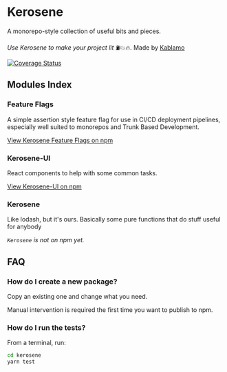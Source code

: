 # Kerosene

A monorepo-style collection of useful bits and pieces.

_Use Kerosene to make your project *lit*_ ⛽💥🔥. Made by [Kablamo](https://kablamo.com.au?ref=docs)

[![Coverage Status](https://coveralls.io/repos/github/KablamoOSS/kerosene/badge.svg?branch=master)](https://coveralls.io/github/KablamoOSS/kerosene?branch=master)

## Modules Index

### Feature Flags

A simple assertion style feature flag for use in CI/CD deployment pipelines, especially well suited to monorepos and Trunk Based Development.

[View Kerosene Feature Flags on npm](https://www.npmjs.com/package/@kablamo/kerosene-feature-flags)

### Kerosene-UI

React components to help with some common tasks.

[View Kerosene-UI on npm](https://www.npmjs.com/package/@kablamo/kerosene-ui)

### Kerosene

Like lodash, but it's ours. Basically some pure functions that do stuff useful for anybody

_`Kerosene` is not on npm yet._

## FAQ

### How do I create a new package?

Copy an existing one and change what you need. 

Manual intervention is required the first time you want to publish to npm.

### How do I run the tests?

From a terminal, run:

```bash
cd kerosene
yarn test
```
